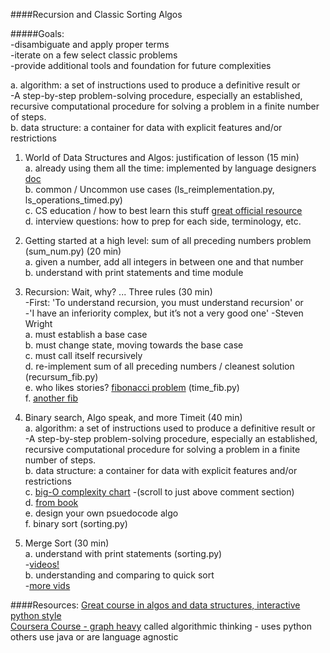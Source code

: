 ####Recursion and Classic Sorting Algos


#####Goals:    
-disambiguate and apply proper terms    
-iterate on a few select classic problems    
-provide additional tools and foundation for future complexities    

a. algorithm: a set of instructions used to produce a definitive result     or    
        -A step-by-step problem-solving procedure, especially an established, recursive computational procedure for solving a problem in a finite number of steps.    
b. data structure: a container for data with explicit features and/or restrictions

1. World of Data Structures and Algos: justification of lesson (15 min)    
    a. already using them all the time: implemented by language designers [doc](https://docs.python.org/2/tutorial/datastructures.html)       
    b. common / Uncommon use cases (ls_reimplementation.py, ls_operations_timed.py)    
    c. CS education / how to best learn this stuff [great official resource](http://interactivepython.org/courselib/static/pythonds/index.html)    
    d. interview questions: how to prep for each side, terminology, etc.    
    

2. Getting started at a high level: sum of all preceding numbers problem (sum_num.py) (20 min)    
    a. given a number, add all integers in between one and that number     
    b. understand with print statements and time module               


3. Recursion: Wait, why? ... Three rules (30 min)    
    -First: 'To understand recursion, you must understand recursion'     or      
    -'I have an inferiority complex, but it’s not a very good one' -Steven Wright   
    a. must establish a base case    
    b. must change state, moving towards the base case        
    c. must call itself recursively    
    d. re-implement sum of all preceding numbers / cleanest solution (recursum_fib.py)    
    e. who likes stories? [fibonacci problem](http://science.jrank.org/pages/2705/Fibonacci-Sequence-History.html) (time_fib.py)    
    f. [another fib](http://www.math.fau.edu/MathCircle_at_FAU/MC130713Problems.pdf)           
    

4. Binary search, Algo speak, and more Timeit (40 min)    
    a. algorithm: a set of instructions used to produce a definitive result     or    
        -A step-by-step problem-solving procedure, especially an established, recursive computational procedure for solving a problem in a finite number of steps.    
    b. data structure: a container for data with explicit features and/or restrictions    
    c. [big-O complexity chart](http://bigocheatsheet.com/) -(scroll to just above comment section)    
    d. [from book](http://interactivepython.org/courselib/static/pythonds/AlgorithmAnalysis/BigONotation.html)    
    e. design your own psuedocode algo    
    f. binary sort (sorting.py)    


5. Merge Sort (30 min)    
    a. understand with print statements (sorting.py)    
        -[videos!](https://www.youtube.com/watch?v=GCae1WNvnZM)   
    b. understanding and comparing to quick sort    
        -[more vids](https://www.youtube.com/watch?v=y_G9BkAm6B8)        

####Resources:
 [Great course in algos and data structures, interactive python style](http://interactivepython.org/courselib/static/pythonds/index.html)    
 [Coursera Course - graph heavy](https://www.coursera.org/course/algorithmicthink) called algorithmic thinking - uses python    
 others use java or are language agnostic